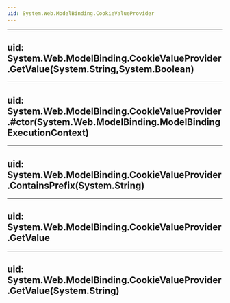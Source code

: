 ```yaml
---
uid: System.Web.ModelBinding.CookieValueProvider
---
```


---
uid: System.Web.ModelBinding.CookieValueProvider.GetValue(System.String,System.Boolean)
---

---
uid: System.Web.ModelBinding.CookieValueProvider.#ctor(System.Web.ModelBinding.ModelBindingExecutionContext)
---

---
uid: System.Web.ModelBinding.CookieValueProvider.ContainsPrefix(System.String)
---

---
uid: System.Web.ModelBinding.CookieValueProvider.GetValue
---

---
uid: System.Web.ModelBinding.CookieValueProvider.GetValue(System.String)
---
